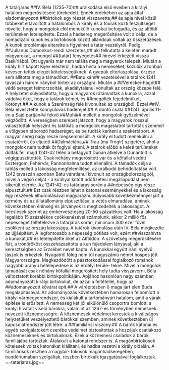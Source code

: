 A tatárjárás 
##IV. Béla (1235-70)## uralkodása első éveiben a királyi hatalom megerősítésére törekedett. Ennek érdekében az apja által eladományozott ##birtokok egy részét visszavette,## és apja hívei közül többeket eltávolított a hatalomból. A király és a főurak közti feszültséget növelte, hogy a mongolok elől menekülő kunokat befogadta, és az alföldi területeken letelepítette. Ezzel a hadsereg megerősítése volt a célja, de a nomadizáló kunok és a birtokosok között állandóak voltak az összetűzések.
A kunok problémája elterelte a figyelmet a tatár veszélyről. Pedig ##Julianus Domonkos-rendi szerzetes,## aki felkutatta a keleten maradt magyarokat, a mongol ##(tatár) fenyegetés## hírével érkezett vissza Baskíriából. Ott ugyanis már nem találta meg a magyarok telepeit.
Miután a király hírt kapott Kijev elestéről, hadba hívta a nemeseket, közülük azonban kevesen tettek eleget kötelességüknek. A gyepük eltorlaszolása, őrzése sem állította meg a támadókat. ##Batu kán## vezetésével a tatárok 1241 tavaszán három irányból törtek az országra. Miután a ##Vereckei-hágót## védő sereget felmorzsolták, akadálytalanul vonultak az ország közepe felé. A helyzetet súlyosbította, hogy a magyarok rátámadtak a kunokra, azzal vádolva őket, hogy a tatárok kémei, és ##megölték fejedelmüket, Kötönyt.## A kunok a Szerémség felé kivonultak az országból. Ezzel ##IV. Béla elvesztette könnyűlovas haderejét.## A döntő csata ##1241. április 11-én a Sajó partján## fekvő ##Muhi## mellett a mongolok győzelmével végződött. A vereségben szerepet játszott, hogy a magyarok rosszul választottak helyszínt és taktikát: a mongolok magaslatról tartották szemmel a völgyben táborozó hadsereget, és be tudták keríteni a szekértábort. A magyar sereg nagy része megsemmisült. A király el tudott menekülni a csatatérről, és eljutott ##Dalmáciába,## Trau (ma Trogir) szigetére, ahol a mongolok nem tudták őt foglyul ejteni. A tatárok előbb a keleti területeket dúlták fel, majd 1241-42 telén a befagyott Dunán átkelve a Dunántúlt is végigpusztították. Csak néhány megerősített vár és a kőfallal védett Esztergom, Fehérvár, Pannonhalma tudott ellenállni. A támadók célja a rablás mellett a lakosság megfélemlítése, az uralkodó behódoltatása volt. 1242 tavaszán azonban Batu váratlanul kivonult az országbólországból, mivel a végső célját - a királlyal kötött adófizetési megállapodást nem sikerült elérnie.
Az 1241-42-es tatárjárás során a ##népesség egy része elpusztult.## Ezt csak részben lehet a katonai eseményekkel és a lakosság egy részének elhurcolásával magyarázni. Súlyosabb következménnyel járt a termény és az állatállomány elpusztítása, a vetés elmaradása, aminek következtében éhínség és járványok is megtizedelték a lakosságot. A becslések szerint az emberveszteség 20-50 százalékos volt. Ha a lakosság legalább 15 százalékos csökkenésével számolunk,
akkor 2 millió fős népességet feltételezve a tatárjárás során, minimum 300 ezer fővel csökkent az ország lakossága.
A tatárok kivonulása után IV. Béla megkezdte az újjáépítést. A legfontosabb a népesség pótlása volt, ezért ##visszahívta a kunokat,## és letelepítette őket az Alföldön. A szövetség megerősítésére fiát, a trónörököst összeházasította a kun fejedelem lányával, aki a keresztségben az Erzsébet nevet kapta. A kunokkal együtt iráni nyelvű jászok is érkeztek. Nyugatról főleg nem túl nagyszámú német hospes jött Magyarországra. Megkezdődött a pásztorkodással foglalkozó románok nagyobb arányú betelepedése is az erdélyi terüle- tekre.
Mivel a mongolok támadását csak néhány kőfallal megerősített hely tudta visszaverni, Béla változtatott korábbi birtokpolitikáján. Apjához hasonlóan nagy számban adományozott királyi birtokokat, de azzal a feltétellel, hogy az ##adományozott kővárat épít.## A várépítésben ő maga járt élen Buda megalapításával. Az adományozás következtében hamarosan felbomlott a királyi vármegyerendszer, és kialakult a tartományúri hatalom, amit a várak építése is erősített.
A nemesség két jól elkülönülő csoportra bomlott: a királyi hivatalt viselő bárókra, valamint az 1267-es törvényben nemesnek nevezett köznemességre. A köznemesek védelmet kerestek a kiváltságos helyzetüket veszélyeztető bárókkal szemben, aminek következtében új kapcsolatrendszer jött létre: a ##familiárisi viszony.## A bárók katonai és egyéb szolgálatokért cserébe védelmet biztosítottak a hozzájuk csatlakozó köznemeseknek és birtokaiknak. Ezek a köznemesi családok a bárók famíliájába tartoztak. Átalakult a katonai rendszer is. A magánbirtokosok kötelesek voltak katonákat kiállítani, és hadba vezetni a király oldalán. A familiárisok részben a nagybir- tokosok magánhadseregében, bandériumában szolgáltak, részben birtokaik igazgatásával foglalkoztak.
==tatarjaras.jpg==